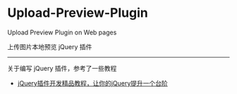 # Upload-Preview-Plugin

Upload Preview Plugin on Web pages

上传图片本地预览 jQuery 插件



---

关于编写 jQuery 插件，参考了一些教程

* [jQuery插件开发精品教程，让你的jQuery提升一个台阶](http://www.cnblogs.com/Wayou/p/jquery_plugin_tutorial.html)
